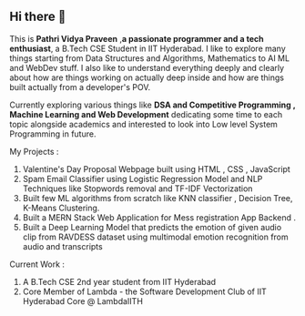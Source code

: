 ## Hi there 👋

This is **Pathri Vidya Praveen** ,**a passionate programmer and a tech enthusiast**, a B.Tech CSE Student in IIT Hyderabad. I like to explore many things starting from Data Structures and Algorithms, Mathematics to AI ML and WebDev stuff. 
I also like to understand everything deeply and clearly about how are things working on actually deep inside and how are things built actually from a developer's POV.

Currently exploring various things like **DSA and Competitive Programming , Machine Learning and Web Development** dedicating some time to each topic alongside academics and interested to look into Low level System Programming in future.


My Projects :
1) Valentine's Day Proposal Webpage built using HTML , CSS , JavaScript
2) Spam Email Classifier using Logistic Regression Model and NLP Techniques like Stopwords removal and TF-IDF Vectorization
3) Built few ML algorithms from scratch like KNN classifier , Decision Tree, K-Means Clustering.
4) Built a MERN Stack Web Application for Mess registration App Backend .
5) Built a Deep Learning Model that predicts the emotion of given audio clip from RAVDESS dataset using multimodal emotion recognition from audio and transcripts


Current Work :  
1) A B.Tech CSE 2nd year student from IIT Hyderabad
2) Core Member of Lambda - the Software Development Club of IIT Hyderabad
   Core @ LambdaIITH



